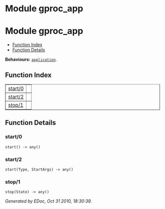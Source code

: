 Module gproc_app
================


<h1>Module gproc_app</h1>

* [Function Index](#index)
* [Function Details](#functions)




__Behaviours:__ [`application`](application.html).

<h2><a name="index">Function Index</a></h2>



<table width="100%" border="1" cellspacing="0" cellpadding="2" summary="function index"><tr><td valign="top"><a href="#start-0">start/0</a></td><td></td></tr><tr><td valign="top"><a href="#start-2">start/2</a></td><td></td></tr><tr><td valign="top"><a href="#stop-1">stop/1</a></td><td></td></tr></table>


<a name="functions"></a>


<h2>Function Details</h2>


<a name="start-0"></a>


<h3>start/0</h3>





`start() -> any()`


<a name="start-2"></a>


<h3>start/2</h3>





`start(Type, StartArgs) -> any()`


<a name="stop-1"></a>


<h3>stop/1</h3>





`stop(State) -> any()`



_Generated by EDoc, Oct 31 2010, 18:30:39._